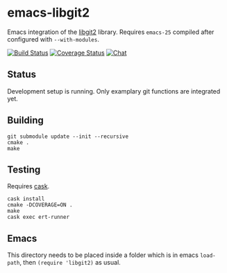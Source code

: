 # emacs-libgit2

Emacs integration of the [libgit2][libgit2-home] library.
Requires `emacs-25` compiled after configured with `--with-modules`.

[![Build Status][travis-badge]][travis-link]
[![Coverage Status][coverage-badge]][coverage-link]
[![Chat][gitter-badge]][gitter-link]

## Status
Development setup is running. Only examplary git functions are integrated yet.

## Building
``` shell
git submodule update --init --recursive
cmake .
make
```

## Testing
Requires [cask][cask-home].
```shell
cask install
cmake -DCOVERAGE=ON .
make
cask exec ert-runner
```

## Emacs
This directory needs to be placed inside a folder which is in emacs
`load-path`, then `(require 'libgit2)` as usual.

[libgit2-home]: https://libgit2.github.com
[cask-home]: https://github.com/cask/cask
[travis-badge]: https://travis-ci.org/ksjogo/emacs-libgit2.svg?branch=master
[travis-link]: https://travis-ci.org/ksjogo/emacs-libgit2
[coverage-badge]: https://coveralls.io/repos/github/ksjogo/emacs-libgit2/badge.svg
[coverage-link]: https://coveralls.io/github/ksjogo/emacs-libgit2
[gitter-badge]:https://badges.gitter.im/emacs-libgit2/Lobby.svg
[gitter-link]:https://gitter.im/emacs-libgit2/Lobby
